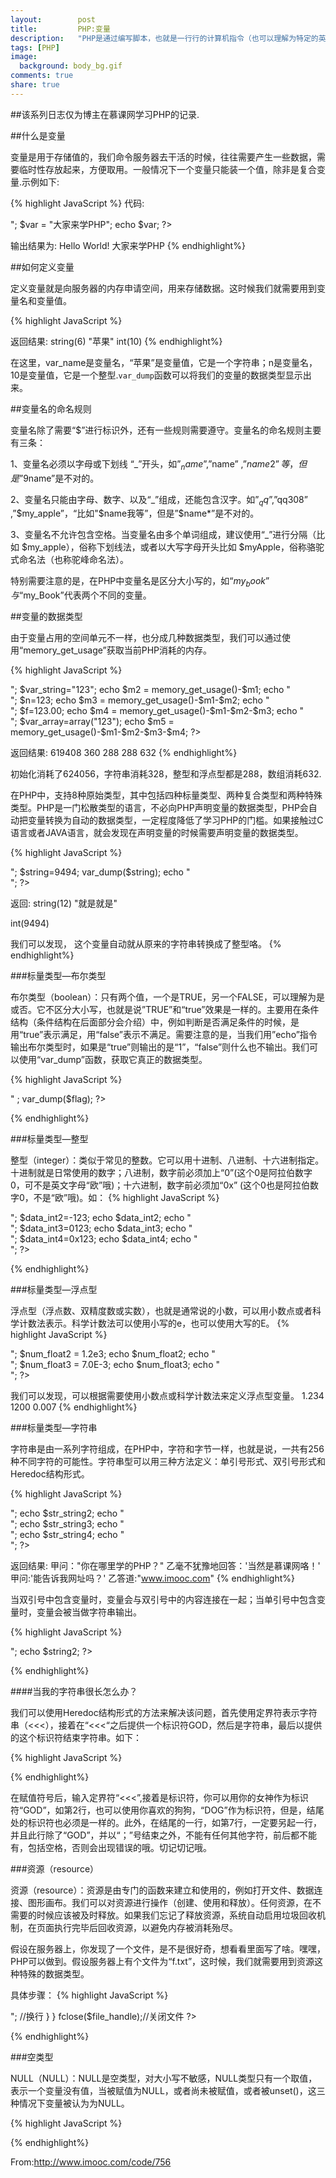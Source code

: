 ```yaml
---
layout:        post
title:         PHP:变量
description:   "PHP是通过编写脚本，也就是一行行的计算机指令（也可以理解为特定的英文单词），来指挥服务器来工作的，因此，在编写PHP的过程其实就是与老外（服务器成老外啦）交流的过程，交流的语言就是PHP。"
tags: [PHP]
image:
  background: body_bg.gif
comments: true
share: true
---
```


##该系列日志仅为博主在慕课网学习PHP的记录.

##什么是变量

变量是用于存储值的，我们命令服务器去干活的时候，往往需要产生一些数据，需要临时性存放起来，方便取用。一般情况下一个变量只能装一个值，除非是复合变量.示例如下:

{% highlight JavaScript %}
代码:
<?php
    $var = "Hello World!";
    echo $var;
	echo "<br />";
	$var = "大家来学PHP";
	echo $var;
?>
输出结果为:
Hello World!
大家来学PHP
{% endhighlight%}
    
<!--more-->

##如何定义变量

定义变量就是向服务器的内存申请空间，用来存储数据。这时候我们就需要用到变量名和变量值。

{% highlight JavaScript %}
<?php
$var_name = "苹果";
$n = 10;
var_dump($var_name);
var_dump($n);
?>
返回结果:
string(6) "苹果"
int(10)
{% endhighlight%}

在这里，var_name是变量名，“苹果”是变量值，它是一个字符串；n是变量名，10是变量值，它是一个整型.`var_dump`函数可以将我们的变量的数据类型显示出来。

##变量名的命名规则

变量名除了需要“$”进行标识外，还有一些规则需要遵守。变量名的命名规则主要有三条：

1、变量名必须以字母或下划线 “_”开头，如”$_name”,”$name” ,”$name2”等，但是”$9name”是不对的。

2、变量名只能由字母、数字、以及“_”组成，还能包含汉字。如”$_qq”,”$qq308” ,”$my_apple”，“比如"$name我等”，但是”$name*”是不对的。

3、变量名不允许包含空格。当变量名由多个单词组成，建议使用“_”进行分隔（比如 $my_apple），俗称下划线法，或者以大写字母开头比如 $myApple，俗称骆驼式命名法（也称驼峰命名法）。

特别需要注意的是，在PHP中变量名是区分大小写的，如“$my_book”与“$my_Book”代表两个不同的变量。

##变量的数据类型

由于变量占用的空间单元不一样，也分成几种数据类型，我们可以通过使用“memory_get_usage”获取当前PHP消耗的内存。

{% highlight JavaScript %}
<?php 
echo $m1 = memory_get_usage(); 
echo "<br />";
$var_string="123";
echo $m2 = memory_get_usage()-$m1; 
echo "<br />";
$n=123;
echo $m3 = memory_get_usage()-$m1-$m2; 
echo "<br />";
$f=123.00;
echo $m4 = memory_get_usage()-$m1-$m2-$m3; 
echo "<br />";
$var_array=array("123");
echo $m5 = memory_get_usage()-$m1-$m2-$m3-$m4; 
?>
返回结果:
619408
360
288
288
632
{% endhighlight%}

初始化消耗了624056，字符串消耗328，整型和浮点型都是288，数组消耗632.

在PHP中，支持8种原始类型，其中包括四种标量类型、两种复合类型和两种特殊类型。PHP是一门松散类型的语言，不必向PHP声明变量的数据类型，PHP会自动把变量转换为自动的数据类型，一定程度降低了学习PHP的门槛。如果接触过C语言或者JAVA语言，就会发现在声明变量的时候需要声明变量的数据类型。

{% highlight JavaScript %}
<?php 
 $string="就是就是";
 var_dump($string);
 echo "<br />";
 $string=9494;
 var_dump($string);
  echo "<br />";
?>
返回:
string(12) "就是就是"

int(9494)

我们可以发现， 这个变量自动就从原来的字符串转换成了整型咯。
{% endhighlight%}

###标量类型—布尔类型

布尔类型（boolean）：只有两个值，一个是TRUE，另一个FALSE，可以理解为是或否。它不区分大小写，也就是说”TRUE”和“true”效果是一样的。主要用在条件结构（条件结构在后面部分会介绍）中，例如判断是否满足条件的时候，是用“true”表示满足，用“false”表示不满足。需要注意的是，当我们用”echo”指令输出布尔类型时，如果是“true”则输出的是“1”，“false”则什么也不输出。我们可以使用“var_dump”函数，获取它真正的数据类型。

{% highlight JavaScript %}
<?php 
    $man="男";
    $flag=$man=="男";	
	echo $flag ;
	echo "<br />" ;
	var_dump($flag);
?>
{% endhighlight%}

###标量类型—整型

整型（integer）：类似于常见的整数。它可以用十进制、八进制、十六进制指定。十进制就是日常使用的数字；八进制，数字前必须加上“0”(这个0是阿拉伯数字0，可不是英文字母“欧”哦)；十六进制，数字前必须加“0x” (这个0也是阿拉伯数字0，不是“欧”哦)。如：
{% highlight JavaScript %}
<?php
$data_int1=123;
echo $data_int1;
echo "<br />";
$data_int2=-123;
echo $data_int2;
echo "<br />";
$data_int3=0123;
echo $data_int3;
echo "<br />";
$data_int4=0x123;
echo $data_int4;
echo "<br />";
?>
{% endhighlight%}

###标量类型—浮点型

浮点型（浮点数、双精度数或实数），也就是通常说的小数，可以用小数点或者科学计数法表示。科学计数法可以使用小写的e，也可以使用大写的E。
{% highlight JavaScript %}
<?php
$num_float1 = 1.234;
echo $num_float1;
echo "<br />";
$num_float2 = 1.2e3;
echo $num_float2;
echo "<br />";
$num_float3 = 7.0E-3;
echo $num_float3;
echo "<br />";
?>
我们可以发现，可以根据需要使用小数点或科学计数法来定义浮点型变量。
1.234
1200
0.007
{% endhighlight%}

###标量类型—字符串

字符串是由一系列字符组成，在PHP中，字符和字节一样，也就是说，一共有256种不同字符的可能性。字符串型可以用三种方法定义：单引号形式、双引号形式和Heredoc结构形式。

{% highlight JavaScript %}
<?php 
$str_string1 = '甲问："你在哪里学的PHP？"';
$str_string2 = "乙毫不犹豫地回答：'当然是慕课网咯！'";
$str_string3 = '甲问:\'能告诉我网址吗？\'';
$str_string4 = "乙答道:\"www.imooc.com\"";
echo $str_string1;
echo "<br />";
echo $str_string2;
echo "<br />";
echo $str_string3;
echo "<br />";
echo $str_string4;
echo "<br />";
?>
返回结果:
甲问："你在哪里学的PHP？"
乙毫不犹豫地回答：'当然是慕课网咯！'
甲问:'能告诉我网址吗？'
乙答道:"www.imooc.com"
{% endhighlight%}

当双引号中包含变量时，变量会与双引号中的内容连接在一起；当单引号中包含变量时，变量会被当做字符串输出。

{% highlight JavaScript %}
<?php 
$love = "I love you!"; 
$string1 = "慕课网,$love";
$string2 = '慕课网,$love';
echo $string1;
echo "<br />";
echo $string2;
?>
{% endhighlight%}

####当我的字符串很长怎么办？

我们可以使用Heredoc结构形式的方法来解决该问题，首先使用定界符表示字符串（<<<），接着在“<<<“之后提供一个标识符GOD，然后是字符串，最后以提供的这个标识符结束字符串。如下：

{% highlight JavaScript %}
<?php 
$string1 = <<<GOD
我有一只小毛驴，我从来也不骑。
有一天我心血来潮，骑着去赶集。
我手里拿着小皮鞭，我心里正得意。
不知怎么哗啦啦啦啦，我摔了一身泥.
GOD;
echo $string1;
?>
{% endhighlight%}

在赋值符号后，输入定界符“<<<”,接着是标识符，你可以用你的女神作为标识符“GOD”，如第2行，也可以使用你喜欢的狗狗，“DOG”作为标识符，但是，结尾处的标识符也必须是一样的。此外，在结尾的一行，如第7行，一定要另起一行，并且此行除了“GOD”，并以“；”号结束之外，不能有任何其他字符，前后都不能有，包括空格，否则会出现错误的哦。切记切记哦。


###资源（resource）

资源（resource）：资源是由专门的函数来建立和使用的，例如打开文件、数据连接、图形画布。我们可以对资源进行操作（创建、使用和释放）。任何资源，在不需要的时候应该被及时释放。如果我们忘记了释放资源，系统自动启用垃圾回收机制，在页面执行完毕后回收资源，以避免内存被消耗殆尽。

假设在服务器上，你发现了一个文件，是不是很好奇，想看看里面写了啥。嘿嘿，PHP可以做到。假设服务器上有个文件为“f.txt”，这时候，我们就需要用到资源这种特殊的数据类型。

具体步骤：
{% highlight JavaScript %}
<?php 
//首先采用“fopen”函数打开文件，得到返回值的就是资源类型。
$file_handle=fopen("/data/webroot/resource/php/f.txt","r");
if ($file_handle){
    //接着采用while循环（后面语言结构语句中的循环结构会详细介绍）一行行地读取文件，然后输出每行的文字
    while (!feof($file_handle)) { //判断是否到最后一行
        $line = fgets($file_handle); //读取一行文本
        echo $line; //输出一行文本
        echo "<br />"; //换行
    }
}
fclose($file_handle);//关闭文件
?>
{% endhighlight%}

###空类型

NULL（NULL）：NULL是空类型，对大小写不敏感，NULL类型只有一个取值，表示一个变量没有值，当被赋值为NULL，或者尚未被赋值，或者被unset()，这三种情况下变量被认为为NULL。

{% highlight JavaScript %}
<?php 
 error_reporting(0); //禁止显示PHP警告提示
 $var;
 var_dump($var);
 $var1 = null;
 var_dump($var1);
 $var2 = NULL;
 var_dump( $var2);
 $var3 = "节日快乐！";
 unset($var3);
 var_dump($var3);
?>
{% endhighlight%}

From:http://www.imooc.com/code/756
